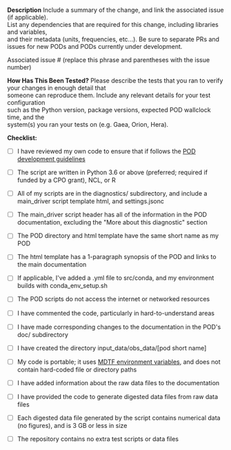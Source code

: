 **Description**
Include a summary of the change, and link the associated issue (if applicable).  
List any dependencies that are required for this change, including libraries and variables,  
and their metadata (units, frequencies, etc...). Be sure to separate PRs and issues for new PODs and PODs currently under development.

Associated issue # (replace this phrase and parentheses with the issue number)  

**How Has This Been Tested?**
Please describe the tests that you ran to verify your changes in enough detail that  
someone can reproduce them. Include any relevant details for your test configuration  
such as the Python version, package versions, expected POD wallclock time, and the   
system(s) you ran your tests on (e.g. Gaea, Orion, Hera).

**Checklist:**
- [ ] I have reviewed my own code to ensure that if follows the [POD development guidelines](https://mdtf-diagnostics.readthedocs.io/en/latest/sphinx/dev_guidelines.html)
- [ ] The script are written in Python 3.6 or above (preferred; required if funded by a CPO grant), NCL, or R
- [ ] All of my scripts are in the diagnostics/ subdirectory, and include a main_driver script template html, and settings.jsonc
- [ ] The main_driver script header has all of the information in the POD documentation, excluding the "More about this diagnostic" section
- [ ] The POD directory and html template have the same short name as my POD
- [ ] The html template has a 1-paragraph synopsis of the POD and links to the main documentation
- [ ] If applicable, I've added a .yml file to src/conda, and my environment builds with conda_env_setup.sh 
- [ ] The POD scripts do not access the internet or networked resources
- [ ] I have commented the code, particularly in hard-to-understand areas
- [ ] I have made corresponding changes to the documentation in the POD's doc/ subdirectory
- [ ] I have created the directory input_data/obs_data/[pod short name]
- [ ] My code is portable; it uses [MDTF environment variables](https://mdtf-diagnostics.readthedocs.io/en/latest/sphinx/ref_envvars.html), and does not contain hard-coded file or directory paths
- [ ] I have added information about the raw data files to the documentation
- [ ] I have provided the code to generate digested data files from raw data files
- [ ] Each digested data file generated by the script contains numerical data (no figures), and is 3 GB or less in size
- [ ] The repository contains no extra test scripts or data files

